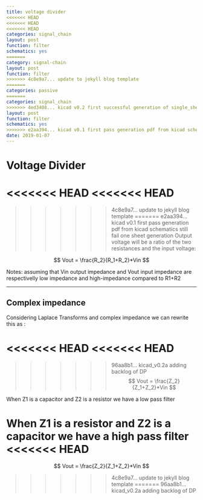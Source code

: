 ```yaml
---
title: voltage divider
<<<<<<< HEAD
<<<<<<< HEAD
<<<<<<< HEAD
categories: signal_chain
layout: post
function: filter
schematics: yes
=======
category: signal-chain
layout: post
function: filter
>>>>>>> 4c8e9a7... update to jekyll blog template
=======
categories: passive
=======
categories: signal_chain
>>>>>>> 4ed3408... kicad v0.2 first successful generation of single_sheet overview
layout: post
function: filter
schematics: yes
>>>>>>> e2aa394... kicad v0.1 first pass generation pdf from kicad schematics still fail one sheet generation
date: 2019-01-07
---
```


# Voltage Divider

<<<<<<< HEAD
<<<<<<< HEAD
=======
<object type="image/svg+xml" data="{{site.baseurl}}/out/svg/voltage divider.svg" alt="" width="500" height="200"></object>

>>>>>>> 4c8e9a7... update to jekyll blog template
=======
>>>>>>> e2aa394... kicad v0.1 first pass generation pdf from kicad schematics still fail one sheet generation
Output voltage will be a ratio of the two resistances and the input voltage:

$$ Vout = \frac{R_2}{R_1+R_2}*Vin $$

Notes: assuming that Vin output impedance and Vout input impedance are respectivelly low impedance and high-impedance compared to R1+R2

----

## Complex impedance

Considering Laplace Transforms and complex impedance we can rewrite this as :

<<<<<<< HEAD
<<<<<<< HEAD
=======
>>>>>>> 96aa8b1... kicad_v0.2a adding backlog of DP
$$ Vout = \frac{Z_2}{Z_1+Z_2}*Vin $$

When Z1 is a capacitor and Z2 is a resistor we have a low pass filter

When Z1 is a resistor and Z2 is a capacitor we have a high pass filter
<<<<<<< HEAD
=======
$$ Vout = \frac{Z_2}{Z_1+Z_2}*Vin $$
>>>>>>> 4c8e9a7... update to jekyll blog template
=======
>>>>>>> 96aa8b1... kicad_v0.2a adding backlog of DP
